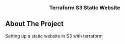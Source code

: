 <a name="readme-top"></a>

<!-- PROJECT TITLE AND LOGO -->
<br />
<div align="center">
  
   <h3 align="center">Terraform S3 Static Website</h3>


</div>



<!-- ABOUT THE PROJECT -->
## About The Project

Setting up a static website in S3 with terraform


